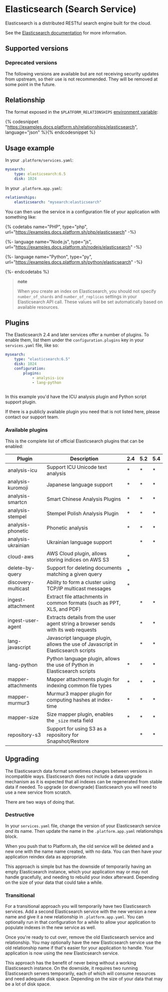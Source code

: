 # Elasticsearch (Search Service)

Elasticsearch is a distributed RESTful search engine built for the cloud.

See the [Elasticsearch documentation](https://www.elastic.co/guide/en/elasticsearch/reference/current/index.html) for more information.

## Supported versions

<div id = "elasticsearchSupported"></div>

<script>
makeImagesList("services", "elasticsearch", "supported", "elasticsearchSupported");
</script>

### Deprecated versions

The following versions are available but are not receiving security updates from upstream, so their use is not recommended. They will be removed at some point in the future.

<div id = "elasticsearchDeprecated"></div>

<script>
makeImagesList("services", "elasticsearch", "deprecated", "elasticsearchDeprecated");
</script>

## Relationship

The format exposed in the `$PLATFORM_RELATIONSHIPS` [environment variable](/development/variables.md#platformsh-provided-variables):

{% codesnippet "https://examples.docs.platform.sh/relationships/elasticsearch", language="json" %}{% endcodesnippet %}

## Usage example

In your `.platform/services.yaml`:

```yaml
mysearch:
    type: elasticsearch:6.5
    disk: 1024
```

In your `.platform.app.yaml`:

```yaml
relationships:
    elasticsearch: "mysearch:elasticsearch"
```

You can then use the service in a configuration file of your application with something like:

{% codetabs name="PHP", type="php", url="https://examples.docs.platform.sh/php/elasticsearch" -%}

{%- language name="Node.js", type="js", url="https://examples.docs.platform.sh/nodejs/elasticsearch" -%}

{%- language name="Python", type="py", url="https://examples.docs.platform.sh/python/elasticsearch" -%}

{%- endcodetabs %}


> **note**
>
> When you create an index on Elasticsearch, you should not specify `number_of_shards` and `number_of_replicas` settings in your Elasticsearch API call. These values will be set automatically based on available resources.


## Plugins

The Elasticsearch 2.4 and later services offer a number of plugins.  To enable them, list them under the `configuration.plugins` key in your `services.yaml` file, like so:

```yaml
mysearch:
    type: "elasticsearch:6.5"
    disk: 1024
    configuration:
        plugins:
            - analysis-icu
            - lang-python
            
```

In this example you'd have the ICU analysis plugin and Python script support plugin.

If there is a publicly available plugin you need that is not listed here, please contact our support team.

### Available plugins

This is the complete list of official Elasticsearch plugins that can be enabled:

| Plugin              | Description                                                                       | 2.4 | 5.2 | 5.4 |
|---------------------|-----------------------------------------------------------------------------------|-----|-----|-----|
| analysis-icu        | Support ICU Unicode text analysis                                                 | *   | *   | *   |
| analysis-kuromoji   | Japanese language support                                                         | *   | *   | *   |
| analysis-smartcn    | Smart Chinese Analysis Plugins                                                    | *   | *   | *   |
| analysis-stempel    | Stempel Polish Analysis Plugin                                                    | *   | *   | *   |
| analysis-phonetic   | Phonetic analysis                                                                 | *   | *   | *   |
| analysis-ukrainian  | Ukrainian language support                                                        |     | *   | *   |
| cloud-aws           | AWS Cloud plugin, allows storing indices on AWS S3                                | *   |     |     |
| delete-by-query     | Support for deleting documents matching a given query                             | *   |     |     |
| discovery-multicast | Ability to form a cluster using TCP/IP multicast messages                         | *   |     |     |
| ingest-attachment   | Extract file attachments in common formats (such as PPT, XLS, and PDF)            |     | *   | *   |
| ingest-user-agent   | Extracts details from the user agent string a browser sends with its web requests |     | *   | *   |
| lang-javascript     | Javascript language plugin, allows the use of Javascript in Elasticsearch scripts |     | *   | *   |
| lang-python         | Python language plugin, allows the use of Python in Elasticsearch scripts         | *   | *   | *   |
| mapper-attachments  | Mapper attachments plugin for indexing common file types                          | *   | *   | *   |
| mapper-murmur3      | Murmur3 mapper plugin for computing hashes at index-time                          | *   | *   | *   |
| mapper-size         | Size mapper plugin, enables the `_size` meta field                                | *   | *   | *   |
| repository-s3       | Support for using S3 as a repository for Snapshot/Restore                         |     | *   | *   |


## Upgrading

The Elasticsearch data format sometimes changes between versions in incompatible ways.  Elasticsearch does not include a data upgrade mechanism as it is expected that all indexes can be regenerated from stable data if needed.  To upgrade (or downgrade) Elasticsearch you will need to use a new service from scratch.

There are two ways of doing that.

### Destructive

In your `services.yaml` file, change the version of your Elasticsearch service *and* its name.  Then update the name in the `.platform.app.yaml` relationships block.

When you push that to Platform.sh, the old service will be deleted and a new one with the name name created, with no data.  You can then have your application reindex data as appropriate.

This approach is simple but has the downside of temporarily having an empty Elasticsearch instance, which your application may or may not handle gracefully, and needing to rebuild your index afterward.  Depending on the size of your data that could take a while.

### Transitional

For a transitional approach you will temporarily have two Elasticsearch services.  Add a second Elasticsearch service with the new version a new name and give it a new relationship in `.platform.app.yaml`.  You can optionally run in that configuration for a while to allow your application to populate indexes in the new service as well.

Once you're ready to cut over, remove the old Elasticsearch service and relationship.  You may optionally have the new Elasticsearch service use the old relationship name if that's easier for your application to handle.  Your application is now using the new Elasticsearch service.

This approach has the benefit of never being without a working Elasticsearch instance.  On the downside, it requires two running Elasticsearch servers temporarily, each of which will consume resources and need adequate disk space.  Depending on the size of your data that may be a lot of disk space.
